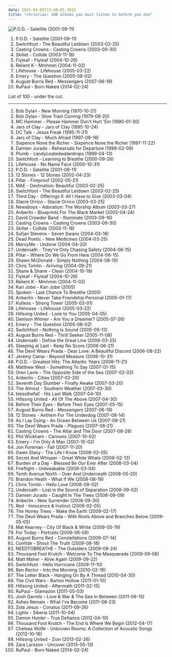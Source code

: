 ```yaml
---
date: 2021-04-05T11:48:01.391Z
title: "christian: 100 albums you must listen to before you die"
---
```

![P.O.D. - Satellite (2001-09-11)](http://coverartarchive.org/release/47c5557a-e1f8-45f3-ac2c-9636d1e55b8c/20102457939-500.jpg "P.O.D. - Satellite (2001-09-11)")
<ol class="albums">
<li data-cover="http://coverartarchive.org/release/47c5557a-e1f8-45f3-ac2c-9636d1e55b8c/20102457939-500.jpg" data-tags="nu metal" role="button">P.O.D. - Satellite (2001-09-11)</li>
<li data-cover="http://coverartarchive.org/release/d637c414-07fb-3b98-9c57-caf4e9d70586/1547097863-500.jpg" data-tags="christian rock" role="button">Switchfoot - The Beautiful Letdown (2003-02-25)</li>
<li data-cover="http://coverartarchive.org/release/5fa87c4d-8e2c-4a00-89ab-1ae980031264/9420368954-500.jpg" data-tags="christian" role="button">Casting Crowns - Casting Crowns (2003-09-30)</li>
<li data-cover="http://coverartarchive.org/release/6281f0d7-1aa6-43b1-abd9-ee0ca999fb26/2220888510-500.jpg" data-tags="christian rock" role="button">Skillet - Collide (2003-11-18)</li>
<li data-cover="https://img.discogs.com/siliP9KWt0ywP1IntEzYd8rCZ84=/fit-in/350x350/filters:strip_icc():format(jpeg):mode_rgb():quality(90)/discogs-images/R-789078-1403779298-7728.jpeg.jpg" data-tags="alternative rock, rock, female vocalists" role="button">Flyleaf - Flyleaf (2004-10-26)</li>
<li data-cover="https://via.placeholder.com/450" data-tags="christian rock, christian, pop punk, rock" role="button">Relient K - Mmhmm (2004-11-02)</li>
<li data-cover="http://coverartarchive.org/release/ce40f247-a7aa-4784-b18d-35371df6e020/6596843046-500.jpg" data-tags="alternative rock, rock, alternative" role="button">Lifehouse - Lifehouse (2005-03-22)</li>
<li data-cover="http://coverartarchive.org/release/a7337747-fa84-4d3f-aa12-e53ad43cf745/4889657836-500.jpg" data-tags="emo, christian, emocore, rock, post-hardcore" role="button">Emery - The Question (2005-08-02)</li>
<li data-cover="http://coverartarchive.org/release/2fe6fa16-554f-40ca-8490-7fcb4d3852d0/6521423479-500.jpg" data-tags="metalcore" role="button">August Burns Red - Messengers (2007-06-19)</li>
<li data-cover="http://coverartarchive.org/release/5fabdf6d-33be-4096-ba20-0a882ba7df0d/7144107814-500.jpg" data-tags="pop, dance-pop, contemporary, house, synthpop, christian, male vocalists, tagged, sweet, spam, orange, drunk, people, chelsea, tags, tag, everything, andy, david, trump, scott, over, ccm, de, the, galas, king, dude, likes, this, diamanda, so, and, make, again, total, some, target, tagging, donald, commercialism, much, wolfe, carman, mairena, fuct, dulukk, yellow things, dulukkcore, nationstates, spambo, sevdaliza, jpoptrasher, jpoptrashercore, jpoptrasher-core, dulukk-core, lenushiromiya, lenushiromiyacore, lenushiromiya-core, contemporary muslim, animegirl77, animegirl77core, animegirl77-core, moyer, david scott, farbel, orange people, could be more out, non-favorite" role="button">RuPaul - Born Naked (2014-02-24)</li>
</ol>
List of 100 - under the cut.
<!-- more -->

_________________

<ol class="albums">
<li data-cover="http://coverartarchive.org/release/0497a7b2-2777-3d0c-9364-4234b78c9e72/3730266019-500.jpg" data-tags="70s, folk, singer-songwriter, folk rock, rock, bob dylan, classic rock, c, g, f, e, misc, pink, blue, green, yellow, i, all, d, shady, purple, b, h, w, m, l, n, v, grady, u, shady grady, clsid not unique" role="button">
Bob Dylan - New Morning (1970-10-21)
</li>
<li data-cover="http://coverartarchive.org/release/5d8aa5dd-b518-49e4-a074-473d18a3a691/15278425909-500.jpg" data-tags="gospel, rock, christian rock, bob dylan, christian" role="button">
Bob Dylan - Slow Train Coming (1979-08-20)
</li>
<li data-cover="http://coverartarchive.org/release/68f06eb3-6929-4dae-8a58-be921cb56805/9682843009-500.jpg" data-tags="rap, 90s, new jack swing, golden age hip hop" role="button">
MC Hammer - Please Hammer Don't Hurt 'Em (1990-01-30)
</li>
<li data-cover="https://img.discogs.com/3ies72jDlfQNFDHEBoTxRKW6xHI=/fit-in/598x597/filters:strip_icc():format(jpeg):mode_rgb():quality(90)/discogs-images/R-3711536-1341513339-4771.jpeg.jpg" data-tags="christian, christian rock" role="button">
Jars of Clay - Jars of Clay (1995-10-24)
</li>
<li data-cover="https://img.discogs.com/Dqwqcs8xc25b4YSU2kZS9GmKamo=/fit-in/600x600/filters:strip_icc():format(jpeg):mode_rgb():quality(90)/discogs-images/R-557815-1181586260.jpeg.jpg" data-tags="christian" role="button">
DC Talk - Jesus Freak (1995-11-21)
</li>
<li data-cover="https://img.discogs.com/dgHF7tVmqV2wDBNa2ln-jpjWP1k=/fit-in/600x600/filters:strip_icc():format(jpeg):mode_rgb():quality(90)/discogs-images/R-718371-1582686875-8140.jpeg.jpg" data-tags="christian" role="button">
Jars of Clay - Much Afraid (1997-09-16)
</li>
<li data-cover="http://coverartarchive.org/release/8cbd9b78-2e57-4b3b-8d01-f768e4a9785c/11228936512-500.jpg" data-tags="pop" role="button">
Sixpence None the Richer - Sixpence None the Richer (1997-11-22)
</li>
<li data-cover="https://img.discogs.com/6YvUBqz0mvgKp-KqKZCn1CF_TR4=/fit-in/600x593/filters:strip_icc():format(jpeg):mode_rgb():quality(90)/discogs-images/R-1576537-1616526075-9955.jpeg.jpg" data-tags="singer-songwriter, christian, desert island, the dc - 90s, xy, olspur sub pop radio, olspur seattle radio, fucking awesome album, island albums, allmusicj" role="button">
Damien Jurado - Rehearsals for Departure (1999-02-09)
</li>
<li data-cover="http://coverartarchive.org/release/33c4eeff-157b-42cb-9ec4-b2be6dc76f42/1572846543-500.jpg" data-tags="alternative rock, female vocalists, christian, christian rock, girl rock, religious, candy, love track, lashgo98" role="button">
Plumb - candycoatedwaterdrops (1999-04-13)
</li>
<li data-cover="http://coverartarchive.org/release/71789b50-3b8b-4601-a027-75b8c15bc2b7/12942561796-500.jpg" data-tags="alternative rock" role="button">
Switchfoot - Learning to Breathe (2000-09-26)
</li>
<li data-cover="http://coverartarchive.org/release/bd00a78e-8cdb-4aef-a177-1ebd9a69b374/6623114975-500.jpg" data-tags="alternative rock, rock, alternative" role="button">
Lifehouse - No Name Face (2000-10-31)
</li>
<li data-cover="http://coverartarchive.org/release/47c5557a-e1f8-45f3-ac2c-9636d1e55b8c/20102457939-500.jpg" data-tags="nu metal" role="button">
P.O.D. - Satellite (2001-09-11)
</li>
<li data-cover="https://img.discogs.com/4iVcdo_rEcq6zrSE5BjHjlyH1qQ=/fit-in/600x587/filters:strip_icc():format(jpeg):mode_rgb():quality(90)/discogs-images/R-1593962-1586191495-6359.jpeg.jpg" data-tags="alternative rock, rock" role="button">
12 Stones - 12 Stones (2002-04-23)
</li>
<li data-cover="https://via.placeholder.com/450" data-tags="christian rock, christian" role="button">
Pillar - Fireproof (2002-05-21)
</li>
<li data-cover="http://coverartarchive.org/release/2e6fddc2-065c-4fdc-af93-4363a5412c06/4889900805-500.jpg" data-tags="indie rock" role="button">
MAE - Destination: Beautiful (2003-02-25)
</li>
<li data-cover="http://coverartarchive.org/release/d637c414-07fb-3b98-9c57-caf4e9d70586/1547097863-500.jpg" data-tags="christian rock" role="button">
Switchfoot - The Beautiful Letdown (2003-02-25)
</li>
<li data-cover="http://coverartarchive.org/release/a91b13be-5a6c-429e-8e63-13ac0f317643/7126923143-500.jpg" data-tags="christian, worship, modern worship" role="button">
Third Day - Offerings II: All I Have to Give (2003-03-04)
</li>
<li data-cover="https://img.discogs.com/q1y20a4ZnYwnYY4yx-6JHVSUSZA=/fit-in/360x360/filters:strip_icc():format(jpeg):mode_rgb():quality(90)/discogs-images/R-1812700-1280011235.jpeg.jpg" data-tags="pop" role="button">
Stacie Orrico - Stacie Orrico (2003-03-25)
</li>
<li data-cover="https://img.discogs.com/BAmVGDpBy4rQp_JFTj9Tu9DUB_8=/fit-in/600x597/filters:strip_icc():format(jpeg):mode_rgb():quality(90)/discogs-images/R-13099791-1548725330-9010.jpeg.jpg" data-tags="christian, modern worship, worship" role="button">
Newsboys - Adoration: The Worship Album (2003-03-27)
</li>
<li data-cover="http://coverartarchive.org/release/d26724d4-cabd-4629-9583-e459051de88b/2278050105-500.jpg" data-tags="rock, alternative rock" role="button">
Anberlin - Blueprints For The Black Market (2003-04-24)
</li>
<li data-cover="http://coverartarchive.org/release/3636bb61-f31c-4859-9d64-9f1f9f34e1ce/12647081549-500.jpg" data-tags="christian, christian rock, contemporary christian" role="button">
David Crowder Band - Illuminate (2003-09-16)
</li>
<li data-cover="http://coverartarchive.org/release/5fa87c4d-8e2c-4a00-89ab-1ae980031264/9420368954-500.jpg" data-tags="christian" role="button">
Casting Crowns - Casting Crowns (2003-09-30)
</li>
<li data-cover="http://coverartarchive.org/release/6281f0d7-1aa6-43b1-abd9-ee0ca999fb26/2220888510-500.jpg" data-tags="christian rock" role="button">
Skillet - Collide (2003-11-18)
</li>
<li data-cover="https://img.discogs.com/dnQuZ3dF8FvX7A38s1MAHJcP1OU=/fit-in/600x600/filters:strip_icc():format(jpeg):mode_rgb():quality(90)/discogs-images/R-1004351-1341462296-8300.jpeg.jpg" data-tags="indie, folk" role="button">
Sufjan Stevens - Seven Swans (2004-03-16)
</li>
<li data-cover="https://img.discogs.com/DzsZcP8IOXdd8AukKcjKD0hUUK4=/fit-in/500x500/filters:strip_icc():format(jpeg):mode_rgb():quality(90)/discogs-images/R-407309-1336738383-3595.jpeg.jpg" data-tags="post-hardcore, emocore" role="button">
Dead Poetic - New Medicines (2004-03-25)
</li>
<li data-cover="http://coverartarchive.org/release/73159ac5-152a-436d-97a5-306a684ec6aa/9419903972-500.jpg" data-tags="christian, christian rock" role="button">
MercyMe - Undone (2004-04-20)
</li>
<li data-cover="http://coverartarchive.org/release/12655151-895d-44e2-b0ee-c3a5e27a7d23/4202987952-500.jpg" data-tags="post-hardcore, screamo" role="button">
Underoath - They're Only Chasing Safety (2004-06-15)
</li>
<li data-cover="http://coverartarchive.org/release/814233a9-f6b0-4722-b4de-c9d60c015f45/2164745129-500.jpg" data-tags="christian rock" role="button">
Pillar - Where Do We Go From Here (2004-06-15)
</li>
<li data-cover="http://coverartarchive.org/release/9a9ed321-8fb6-4d98-9dae-408af1259e2d/25598338604-500.jpg" data-tags="christian, worship" role="button">
Shawn McDonald - Simply Nothing (2004-08-10)
</li>
<li data-cover="http://coverartarchive.org/release/1e336a49-093b-4328-85b9-dab7ebf2af41/8247802796-500.jpg" data-tags="christian" role="button">
Chris Tomlin - Arriving (2004-09-21)
</li>
<li data-cover="https://img.discogs.com/-18P4YAewkV2DDOOgt88XoAQ0Wk=/fit-in/415x400/filters:strip_icc():format(jpeg):mode_rgb():quality(90)/discogs-images/R-5819517-1421347472-6986.jpeg.jpg" data-tags="christian, worship, praise, praise & worship, indeliblegrace" role="button">
Shane & Shane - Clean (2004-10-19)
</li>
<li data-cover="https://img.discogs.com/siliP9KWt0ywP1IntEzYd8rCZ84=/fit-in/350x350/filters:strip_icc():format(jpeg):mode_rgb():quality(90)/discogs-images/R-789078-1403779298-7728.jpeg.jpg" data-tags="alternative rock, rock, female vocalists" role="button">
Flyleaf - Flyleaf (2004-10-26)
</li>
<li data-cover="https://via.placeholder.com/450" data-tags="christian rock, christian, pop punk, rock" role="button">
Relient K - Mmhmm (2004-11-02)
</li>
<li data-cover="http://coverartarchive.org/release/b3725a72-d554-4ba0-ad9b-9967d775bd20/18675207111-500.jpg" data-tags="christian, female vocalist, praise & worship" role="button">
Kari Jobe - Kari Jobe (2005)
</li>
<li data-cover="http://coverartarchive.org/release/a0b40968-f389-48b1-a4e3-4ec6df5ec8d3/24383110980-500.jpg" data-tags="rock, christian" role="button">
Spoken - Last Chance To Breathe (2005)
</li>
<li data-cover="http://coverartarchive.org/release/0158574e-e762-4a5f-a927-ad925172605d/17944620848-500.jpg" data-tags="alternative rock" role="button">
Anberlin - Never Take Friendship Personal (2005-01-17)
</li>
<li data-cover="http://coverartarchive.org/release/d21053ad-f1fa-4534-a065-00965d1e4a16/4786624633-500.jpg" data-tags="christian, kutless, christian rock" role="button">
Kutless - Strong Tower (2005-03-01)
</li>
<li data-cover="http://coverartarchive.org/release/ce40f247-a7aa-4784-b18d-35371df6e020/6596843046-500.jpg" data-tags="alternative rock, rock, alternative" role="button">
Lifehouse - Lifehouse (2005-03-22)
</li>
<li data-cover="http://coverartarchive.org/release/36e61ace-3950-3d1b-b20f-307cbf26d383/9244569174-500.jpg" data-tags="christian, christian rock, worship, hillsong" role="button">
Hillsong United - Look to You (2005-04-05)
</li>
<li data-cover="https://img.discogs.com/5pNwegKB4zuL3XyKTfzQGHsjaps=/fit-in/600x590/filters:strip_icc():format(jpeg):mode_rgb():quality(90)/discogs-images/R-858659-1507380482-8841.jpeg.jpg" data-tags="indie, christian, ships ahoy" role="button">
Denison Witmer - Are You a Dreamer? (2005-07-26)
</li>
<li data-cover="http://coverartarchive.org/release/a7337747-fa84-4d3f-aa12-e53ad43cf745/4889657836-500.jpg" data-tags="emo, christian, emocore, rock, post-hardcore" role="button">
Emery - The Question (2005-08-02)
</li>
<li data-cover="http://coverartarchive.org/release/35c06536-c17d-4adb-a061-8078c84a0c13/6596490722-500.jpg" data-tags="christian rock, alternative rock" role="button">
Switchfoot - Nothing Is Sound (2005-09-13)
</li>
<li data-cover="http://coverartarchive.org/release/0a41ab66-c9d2-4e14-b5fd-1cb5f717f8b6/2916840474-500.jpg" data-tags="metalcore" role="button">
August Burns Red - Thrill Seeker (2005-11-08)
</li>
<li data-cover="https://img.discogs.com/i2itlIdKrqUlpksjD1WGUu4AJeY=/fit-in/600x931/filters:strip_icc():format(jpeg):mode_rgb():quality(90)/discogs-images/R-7250409-1524302541-6040.jpeg.jpg" data-tags="post-hardcore, metalcore, screamo" role="button">
Underoath - Define the Great Line (2006-03-25)
</li>
<li data-cover="https://img.discogs.com/Xxy0yj6KswjbbC2jaOkO0VwFOns=/fit-in/500x500/filters:strip_icc():format(jpeg):mode_rgb():quality(90)/discogs-images/R-4133493-1356444424-8753.jpeg.jpg" data-tags="indie, rock, acoustic, christian, christian rock, songs i love, 2000s, available on emusic, 2006 albums, after z" role="button">
Sleeping at Last - Keep No Score (2006-06-21)
</li>
<li data-cover="http://coverartarchive.org/release/3990b389-b207-4e15-8164-c52e97734051/5780338872-500.jpg" data-tags="metalcore" role="button">
The Devil Wears Prada - Dear Love: A Beautiful Discord (2006-08-22)
</li>
<li data-cover="http://coverartarchive.org/release/8e00b053-583a-4c48-a7ad-e88eb6805f5e/4786555443-500.jpg" data-tags="christian, christian rock, contemporary christian" role="button">
Jeremy Camp - Beyond Measure (2006-10-31)
</li>
<li data-cover="http://coverartarchive.org/release/ec32c303-0afa-4205-be55-900803c954fe/25188888029-500.jpg" data-tags="alternative rock, hard rock, alternative metal, christian, christian rock, rapcore, nu metal, christian metal, christian nu metal, christian rapcore, pendientes, albums to own" role="button">
P.O.D. - Greatest Hits: The Atlantic Years (2006-11-21)
</li>
<li data-cover="https://img.discogs.com/i_FP1qwi5QqE3znTGLOvOdB4_Gs=/fit-in/600x596/filters:strip_icc():format(jpeg):mode_rgb():quality(90)/discogs-images/R-5488807-1529752537-6386.jpeg.jpg" data-tags="pop, christian, 00s" role="button">
Matthew West - Something To Say (2007-01-15)
</li>
<li data-cover="http://coverartarchive.org/release/2dcec746-d621-4131-a479-011b9b5312ea/25753669291-500.jpg" data-tags="folk, ufolka" role="button">
Oren Lavie - The Opposite Side of the Sea (2007-02-02)
</li>
<li data-cover="http://coverartarchive.org/release/04a93f62-fd7f-4e5b-a0ce-7ca314b44874/4889479113-500.jpg" data-tags="rock, christian rock" role="button">
Anberlin - Cities (2007-02-20)
</li>
<li data-cover="http://coverartarchive.org/release/5e426fa8-74fb-47ec-93df-944efb0d92df/4786675611-500.jpg" data-tags="christian, discoverockult, i love this band" role="button">
Seventh Day Slumber - Finally Awake (2007-03-20)
</li>
<li data-cover="http://coverartarchive.org/release/f1f6c952-8761-497d-9d25-4ee399198093/4889467365-500.jpg" data-tags="rock, alternative rock, post-hardcore, alternative" role="button">
The Almost - Southern Weather (2007-03-30)
</li>
<li data-cover="http://coverartarchive.org/release/a8403ef9-d956-48f3-8617-8c6ba5070ccd/18892961265-500.jpg" data-tags="emocore, post-hardcore, metalcore" role="button">
blessthefall - His Last Walk (2007-04-10)
</li>
<li data-cover="http://coverartarchive.org/release/215df49a-3a03-4b20-8ecd-f482e238acf6/9243496569-500.jpg" data-tags="christian" role="button">
Hillsong United - All Of The Above (2007-04-30)
</li>
<li data-cover="http://coverartarchive.org/release/a12d1805-794f-4744-ba79-c9e7dd7ffb5f/12049773567-500.jpg" data-tags="post-hardcore" role="button">
Before Their Eyes - Before Their Eyes (2007-05-15)
</li>
<li data-cover="http://coverartarchive.org/release/2fe6fa16-554f-40ca-8490-7fcb4d3852d0/6521423479-500.jpg" data-tags="metalcore" role="button">
August Burns Red - Messengers (2007-06-19)
</li>
<li data-cover="http://coverartarchive.org/release/31edc597-2f6a-4466-8e79-2f7ad5eae2fb/9227459438-500.jpg" data-tags="rock, alternative rock" role="button">
12 Stones - Anthem For The Underdog (2007-08-14)
</li>
<li data-cover="https://via.placeholder.com/450" data-tags="metalcore" role="button">
As I Lay Dying - An Ocean Between Us (2007-08-21)
</li>
<li data-cover="http://coverartarchive.org/release/3805f31e-e6e1-4794-9747-63e5bf9ca7c8/6477551439-500.jpg" data-tags="metalcore" role="button">
The Devil Wears Prada - Plagues (2007-08-21)
</li>
<li data-cover="http://coverartarchive.org/release/82d3592b-2745-4175-b71f-cab0ac6d2cc1/9025593466-500.jpg" data-tags="christian rock, contemporary christian, christian" role="button">
Casting Crowns - The Altar and The Door (2007-08-28)
</li>
<li data-cover="http://coverartarchive.org/release/2ef462be-3da6-4b8d-bc24-02f218b996a6/9857104493-500.jpg" data-tags="christian, christian rock, worship, modern worship, bennyblack" role="button">
Phil Wickham - Cannons (2007-10-02)
</li>
<li data-cover="http://coverartarchive.org/release/6cde0836-0a0a-4690-b87c-52443eba7366/4889651746-500.jpg" data-tags="christian, post-hardcore" role="button">
Emery - I'm Only A Man (2007-10-02)
</li>
<li data-cover="http://coverartarchive.org/release/a2d333dd-bccd-4b87-8d24-e884fdc954ea/23547812365-500.jpg" data-tags="80s, christian, solo album" role="button">
Jon Foreman - Fall (2007-11-20)
</li>
<li data-cover="http://coverartarchive.org/release/b916e279-53c7-47fe-9232-bf5e6f2215de/16119844160-500.jpg" data-tags="metalcore, hardcore, christian" role="button">
Gwen Stacy - The Life I Know (2008-02-05)
</li>
<li data-cover="https://via.placeholder.com/450" data-tags="rock, christian" role="button">
Secret And Whisper - Great White Whale (2008-02-12)
</li>
<li data-cover="http://coverartarchive.org/release/f0107d42-e161-422c-807c-f0ace39d32c6/2533532968-500.jpg" data-tags="screamo, metalcore, post-hardcore, melodic hardcore, emocore" role="button">
Burden of a Day - Blessed Be Our Ever After (2008-03-04)
</li>
<li data-cover="http://coverartarchive.org/release/c2ac6303-90bd-4286-8c74-dfa9235a8e93/8887519155-500.jpg" data-tags="christian rock" role="button">
Fireflight - Unbreakable (2008-03-04)
</li>
<li data-cover="http://coverartarchive.org/release/5deeaeca-3c3d-4a26-bfb6-3c35e46f239c/16397739294-500.jpg" data-tags="christian rock" role="button">
Tenth Avenue North - Over And Underneath (2008-05-20)
</li>
<li data-cover="http://coverartarchive.org/release/fba54ab8-9173-448b-9f57-711650eec817/9025260274-500.jpg" data-tags="christian" role="button">
Brandon Heath - What If We (2008-08-19)
</li>
<li data-cover="http://coverartarchive.org/release/34d72f54-991e-4162-a8a9-624279a6950f/6596602468-500.jpg" data-tags="christian" role="button">
Chris Tomlin - Hello Love (2008-09-02)
</li>
<li data-cover="http://coverartarchive.org/release/257fc109-3150-431b-8670-39bec0b62e08/28727135104-500.jpg" data-tags="post-hardcore, metalcore" role="button">
Underoath - Lost in the Sound of Separation (2008-09-02)
</li>
<li data-cover="https://via.placeholder.com/450" data-tags="rock" role="button">
Damien Jurado - Caught In The Trees (2008-09-09)
</li>
<li data-cover="https://img.discogs.com/q9M0ZFD4a27h57L5HCc2vL0NvSg=/fit-in/600x600/filters:strip_icc():format(jpeg):mode_rgb():quality(90)/discogs-images/R-1497920-1263269238.jpeg.jpg" data-tags="alternative rock, rock" role="button">
Anberlin - New Surrender (2008-09-30)
</li>
<li data-cover="http://coverartarchive.org/release/c4e5b0bc-3e10-4245-a25c-10f5991bc930/10864980767-500.jpg" data-tags="alternative rock" role="button">
Red - Innocence & Instinct (2009-02-05)
</li>
<li data-cover="https://img.discogs.com/XZFcpSk42RLr89-Xk3DjYAmsJYQ=/fit-in/170x170/filters:strip_icc():format(jpeg):mode_rgb():quality(90)/discogs-images/R-8033187-1453843225-2147.jpeg.jpg" data-tags="christian" role="button">
The Honey Trees - Wake the Earth (2009-02-17)
</li>
<li data-cover="http://coverartarchive.org/release/36bf9138-a55a-4b57-ad4f-d991047397bf/6477545083-500.jpg" data-tags="metalcore" role="button">
The Devil Wears Prada - With Roots Above and Branches Below (2009-05-05)
</li>
<li data-cover="https://img.discogs.com/WpcLlPnfaVQmpGjEeIBvw92-Du8=/fit-in/320x320/filters:strip_icc():format(jpeg):mode_rgb():quality(90)/discogs-images/R-4198889-1358372989-7472.jpeg.jpg" data-tags="fusion, modern rock" role="button">
Mat Kearney - City Of Black & White (2009-05-19)
</li>
<li data-cover="http://coverartarchive.org/release/b0c8d591-6aa6-49ef-8a6a-bcd2de9b6285/26643366789-500.jpg" data-tags="metalcore, christian" role="button">
For Today - Portraits (2009-06-09)
</li>
<li data-cover="http://coverartarchive.org/release/a186870c-4b03-4fba-b6c9-b9de3ebc0105/5668102101-500.jpg" data-tags="metalcore" role="button">
August Burns Red - Constellations (2009-07-14)
</li>
<li data-cover="http://coverartarchive.org/release/a889c4bc-eb48-433e-a249-611ce2d8a5ea/15536962713-500.jpg" data-tags="metalcore" role="button">
Confide - Shout The Truth (2009-08-18)
</li>
<li data-cover="http://coverartarchive.org/release/68453bb1-969e-4960-8eaf-a2a1a35306eb/16546439880-500.jpg" data-tags="acoustic, christian, discoverockult, tyde moore radio" role="button">
NEEDTOBREATHE - The Outsiders (2009-08-24)
</li>
<li data-cover="http://coverartarchive.org/release/60192b98-c51c-4c83-a6ff-5ad25914a5b1/24702000446-500.jpg" data-tags="rock, christian rock, alternative rock" role="button">
Thousand Foot Krutch - Welcome To The Masquerade (2009-09-08)
</li>
<li data-cover="https://img.discogs.com/mVUuXk0ZJEX-FJH8OvSMWhVMFNQ=/fit-in/500x500/filters:strip_icc():format(jpeg):mode_rgb():quality(90)/discogs-images/R-7452192-1452218668-9513.jpeg.jpg" data-tags="christian" role="button">
Matt Maher - Alive Again (2009-09-22)
</li>
<li data-cover="http://coverartarchive.org/release/bef45c7f-fbc8-4cbc-af6e-c011c0efd28f/7587678218-500.jpg" data-tags="rock, christian rock, alternative, alternative rock" role="button">
Switchfoot - Hello Hurricane (2009-11-10)
</li>
<li data-cover="http://coverartarchive.org/release/664b7677-9bb8-4d0a-9cda-62d47af5b748/5765668851-500.jpg" data-tags="christian, boy in love" role="button">
Ben Rector - Into the Morning (2010-02-16)
</li>
<li data-cover="http://coverartarchive.org/release/c72a398e-6cc9-4b27-ae48-c83e9c1d2e13/6986721749-500.jpg" data-tags="alternative rock, hard rock, christian, christian rock, rock, female vocalists, gothic metal" role="button">
The Letter Black - Hanging On By A Thread (2010-04-30)
</li>
<li data-cover="https://img.discogs.com/GOSGxrfjGeJMyPNbB33K7qo7ZqQ=/fit-in/600x600/filters:strip_icc():format(jpeg):mode_rgb():quality(90)/discogs-images/R-2687953-1296597353.jpeg.jpg" data-tags="folk, singer-songwriter, indie folk" role="button">
The Civil Wars - Barton Hollow (2011-01-10)
</li>
<li data-cover="http://coverartarchive.org/release/ee3188af-eaae-4c38-b9ec-19d857cc1320/9243450165-500.jpg" data-tags="christian, worship, praise" role="button">
Hillsong United - Aftermath (2011-02-15)
</li>
<li data-cover="http://coverartarchive.org/release/9c3982f7-6753-48db-ac3f-95a59c6e5510/7458558708-500.jpg" data-tags="pop" role="button">
RuPaul - Glamazon (2011-05-03)
</li>
<li data-cover="http://coverartarchive.org/release/b1e34aa8-3e15-437d-838f-f8f5bbe4e045/15300860171-500.jpg" data-tags="folk, christian" role="button">
Josh Garrels - Love & War & The Sea In Between (2011-06-15)
</li>
<li data-cover="http://coverartarchive.org/release/179f2dc7-3948-4f2b-b138-50cc398c2ff8/1397581393-500.jpg" data-tags="christian, religious" role="button">
Ashes Remain - What I've Become (2011-08-23)
</li>
<li data-cover="http://coverartarchive.org/release/4b96bb65-9831-4c26-a3d1-0455a4fa4805/2292051184-500.jpg" data-tags="electronic, electronica, art pop" role="button">
Zola Jesus - Conatus (2011-09-26)
</li>
<li data-cover="https://img.discogs.com/3nCzyviiL87c9IgTi3hhQDUpP2g=/fit-in/600x527/filters:strip_icc():format(jpeg):mode_rgb():quality(90)/discogs-images/R-3930069-1592203831-1191.jpeg.jpg" data-tags="electronica, pop, dubstep, synthpop, lights, siberia" role="button">
Lights - Siberia (2011-10-04)
</li>
<li data-cover="http://coverartarchive.org/release/249fff88-c722-492c-9c2c-5057fde75de2/6779333944-500.jpg" data-tags="metalcore, christian, melodic metalcore" role="button">
Demon Hunter - True Defiance (2012-04-10)
</li>
<li data-cover="http://coverartarchive.org/release/c36f7bfb-a0bb-4a1b-9d5d-65c0d2b5c473/1545918273-500.jpg" data-tags="alternative rock, christian rock, hard rock, alternative metal, nu metal" role="button">
Thousand Foot Krutch - The End Is Where We Begin (2012-04-17)
</li>
<li data-cover="http://coverartarchive.org/release/8589ba2a-e62a-418d-a04d-1ee032197dd3/17775653396-500.jpg" data-tags="folk, andrew, ccm, donald trump, david orton" role="button">
Chelsea Wolfe - Unknown Rooms: A Collection of Acoustic Songs (2012-10-16)
</li>
<li data-cover="http://coverartarchive.org/release/ba4912d1-89f5-44bb-96c7-541814c79641/3429573413-500.jpg" data-tags="rock, christian, contemporary christian" role="button">
Hillsong United - Zion (2013-02-26)
</li>
<li data-cover="http://coverartarchive.org/release/abf8a774-f31b-463b-8579-cb5a553ad833/14524742257-500.jpg" data-tags="swedish" role="button">
Zara Larsson - Uncover (2013-05-13)
</li>
<li data-cover="http://coverartarchive.org/release/5fabdf6d-33be-4096-ba20-0a882ba7df0d/7144107814-500.jpg" data-tags="pop, dance-pop, contemporary, house, synthpop, christian, male vocalists, tagged, sweet, spam, orange, drunk, people, chelsea, tags, tag, everything, andy, david, trump, scott, over, ccm, de, the, galas, king, dude, likes, this, diamanda, so, and, make, again, total, some, target, tagging, donald, commercialism, much, wolfe, carman, mairena, fuct, dulukk, yellow things, dulukkcore, nationstates, spambo, sevdaliza, jpoptrasher, jpoptrashercore, jpoptrasher-core, dulukk-core, lenushiromiya, lenushiromiyacore, lenushiromiya-core, contemporary muslim, animegirl77, animegirl77core, animegirl77-core, moyer, david scott, farbel, orange people, could be more out, non-favorite" role="button">
RuPaul - Born Naked (2014-02-24)
</li>
</ol>
